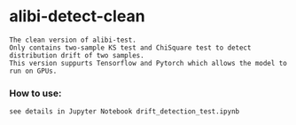 # alibi-detect-clean
    The clean version of alibi-test.
    Only contains two-sample KS test and ChiSquare test to detect distribution drift of two samples.
    This version suppurts Tensorflow and Pytorch which allows the model to run on GPUs.

### How to use:
    
    see details in Jupyter Notebook drift_detection_test.ipynb
